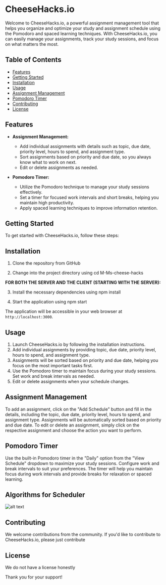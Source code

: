 # CheeseHacks.io

Welcome to CheeseHacks.io, a powerful assignment management tool that helps you organize and optimize your study and assignment schedule using the Pomodoro and spaced learning techniques. With CheeseHacks.io, you can easily manage your assignments, track your study sessions, and focus on what matters the most.

## Table of Contents
- [Features](#features)
- [Getting Started](#getting-started)
- [Installation](#installation)
- [Usage](#usage)
- [Assignment Management](#assignment-management)
- [Pomodoro Timer](#pomodoro-timer)
- [Contributing](#contributing)
- [License](#license)

## Features

- **Assignment Management:**
  - Add individual assignments with details such as topic, due date, priority level, hours to spend, and assignment type.
  - Sort assignments based on priority and due date, so you always know what to work on next.
  - Edit or delete assignments as needed.

- **Pomodoro Timer:**
  - Utilize the Pomodoro technique to manage your study sessions effectively.
  - Set a timer for focused work intervals and short breaks, helping you maintain high productivity.
  - Apply spaced learning techniques to improve information retention.

## Getting Started

To get started with CheeseHacks.io, follow these steps:

## Installation

1. Clone the repository from GitHub

2. Change into the project directory using cd M-Ms-cheese-hacks

**FOR BOTH THE SERVER AND THE CLIENT (STARTING WITH THE SERVER):**

3. Install the necessary dependencies using npm install

4. Start the application using npm start

The application will be accessible in your web browser at `http://localhost:3000`.

## Usage

1. Launch CheeseHacks.io by following the installation instructions.
2. Add individual assignments by providing topic, due date, priority level, hours to spend, and assignment type.
3. Assignments will be sorted based on priority and due date, helping you focus on the most important tasks first.
4. Use the Pomodoro timer to maintain focus during your study sessions. Set work and break intervals as needed.
5. Edit or delete assignments when your schedule changes.

## Assignment Management

To add an assignment, click on the "Add Schedule" button and fill in the details, including the topic, due date, priority level, hours to spend, and assignment type. Assignments will be automatically sorted based on priority and due date. To edit or delete an assignment, simply click on the respective assignment and choose the action you want to perform.

## Pomodoro Timer

Use the built-in Pomodoro timer in the "Daily" option from the "View Schedule" dropdown to maximize your study sessions. Configure work and break intervals to suit your preferences. The timer will help you maintain focus during work intervals and provide breaks for relaxation or spaced learning.

## Algorithms for Scheduler

![alt text](https://github.com/max-hubenko/M-Ms-cheese-hacks/blob/main/Algorithm%20SS.png)

## Contributing

We welcome contributions from the community. If you'd like to contribute to CheeseHacks.io, please just contribute

## License

We do not have a license honestly

Thank you for your support!
